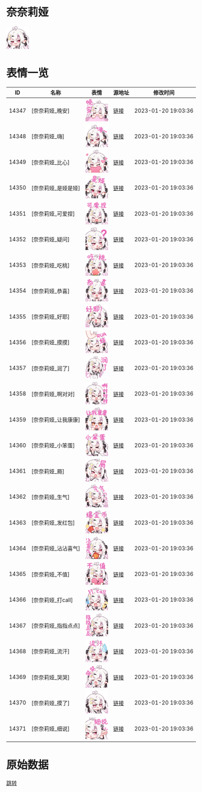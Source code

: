 # 奈奈莉娅

<img src="./cover.png" height="60" alt="cover" />

# 表情一览

|ID|名称|表情|源地址|修改时间|
|----|----|----|----|----|
|14347|[奈奈莉娅_晚安]|<img src="./pic/014347_%5B奈奈莉娅_晚安%5D.png" height="60" alt="晚安"/>|[链接](https://i0.hdslb.com/bfs/garb/item/21cf1bdfe91161ade2b5fb504ef8451aa89233e8.png)|2023-01-20 19:03:36|
|14348|[奈奈莉娅_嗨]|<img src="./pic/014348_%5B奈奈莉娅_嗨%5D.png" height="60" alt="嗨"/>|[链接](https://i0.hdslb.com/bfs/garb/item/6ce110ac9ebabc1d0ce805fa2b3d53a23dcb79ab.png)|2023-01-20 19:03:36|
|14349|[奈奈莉娅_比心]|<img src="./pic/014349_%5B奈奈莉娅_比心%5D.png" height="60" alt="比心"/>|[链接](https://i0.hdslb.com/bfs/garb/item/7e7859eebbc9cd13e84cbb586e51af5814a52bfa.png)|2023-01-20 19:03:36|
|14350|[奈奈莉娅_是娅是娅]|<img src="./pic/014350_%5B奈奈莉娅_是娅是娅%5D.png" height="60" alt="是娅是娅"/>|[链接](https://i0.hdslb.com/bfs/garb/item/d2c2d13a83de70084084c831ae51f56594f1fcf5.png)|2023-01-20 19:03:36|
|14351|[奈奈莉娅_可爱捏]|<img src="./pic/014351_%5B奈奈莉娅_可爱捏%5D.png" height="60" alt="可爱捏"/>|[链接](https://i0.hdslb.com/bfs/garb/item/7886c4d25631eef28796dcff20e0510c6e03b2d7.png)|2023-01-20 19:03:36|
|14352|[奈奈莉娅_疑问]|<img src="./pic/014352_%5B奈奈莉娅_疑问%5D.png" height="60" alt="疑问"/>|[链接](https://i0.hdslb.com/bfs/garb/item/621ece9a10aaec1a75ffa0ce9c3f6526eb734f92.png)|2023-01-20 19:03:36|
|14353|[奈奈莉娅_吃桃]|<img src="./pic/014353_%5B奈奈莉娅_吃桃%5D.png" height="60" alt="吃桃"/>|[链接](https://i0.hdslb.com/bfs/garb/item/2580a4dd93dd40c1cb40edaecaf32f747b6ff0b0.png)|2023-01-20 19:03:36|
|14354|[奈奈莉娅_恭喜]|<img src="./pic/014354_%5B奈奈莉娅_恭喜%5D.png" height="60" alt="恭喜"/>|[链接](https://i0.hdslb.com/bfs/garb/item/e26d1d35bd9e85e705e2fc3cbfd7114fd27555cd.png)|2023-01-20 19:03:36|
|14355|[奈奈莉娅_好耶]|<img src="./pic/014355_%5B奈奈莉娅_好耶%5D.png" height="60" alt="好耶"/>|[链接](https://i0.hdslb.com/bfs/garb/item/9ba6c94d390875364a9a2a9a790ff153c80a7719.png)|2023-01-20 19:03:36|
|14356|[奈奈莉娅_摸摸]|<img src="./pic/014356_%5B奈奈莉娅_摸摸%5D.png" height="60" alt="摸摸"/>|[链接](https://i0.hdslb.com/bfs/garb/item/cefcb2f75cf566fc8ef0a188655488980627cbb2.png)|2023-01-20 19:03:36|
|14357|[奈奈莉娅_润了]|<img src="./pic/014357_%5B奈奈莉娅_润了%5D.png" height="60" alt="润了"/>|[链接](https://i0.hdslb.com/bfs/garb/item/9b6a98457fbf3ff0296ebcd7676ec63521cfa3dd.png)|2023-01-20 19:03:36|
|14358|[奈奈莉娅_啊对对]|<img src="./pic/014358_%5B奈奈莉娅_啊对对%5D.png" height="60" alt="啊对对"/>|[链接](https://i0.hdslb.com/bfs/garb/item/31e8266584ccc2a6c070bb6cd5fa3b0ea0677818.png)|2023-01-20 19:03:36|
|14359|[奈奈莉娅_让我康康]|<img src="./pic/014359_%5B奈奈莉娅_让我康康%5D.png" height="60" alt="让我康康"/>|[链接](https://i0.hdslb.com/bfs/garb/item/78f233be8d9aed30e4a23f7deda0bd1a2fb71511.png)|2023-01-20 19:03:36|
|14360|[奈奈莉娅_小笨蛋]|<img src="./pic/014360_%5B奈奈莉娅_小笨蛋%5D.png" height="60" alt="小笨蛋"/>|[链接](https://i0.hdslb.com/bfs/garb/item/2e5eda70eb6eefe12091dadea516d7ea595ad975.png)|2023-01-20 19:03:36|
|14361|[奈奈莉娅_屑]|<img src="./pic/014361_%5B奈奈莉娅_屑%5D.png" height="60" alt="屑"/>|[链接](https://i0.hdslb.com/bfs/garb/item/b6452d552b4eed09a860f611d778861e59d142ae.png)|2023-01-20 19:03:36|
|14362|[奈奈莉娅_生气]|<img src="./pic/014362_%5B奈奈莉娅_生气%5D.png" height="60" alt="生气"/>|[链接](https://i0.hdslb.com/bfs/garb/item/d802a504fcbb510db7a6cfe5c0aea881c30d47cd.png)|2023-01-20 19:03:36|
|14363|[奈奈莉娅_发红包]|<img src="./pic/014363_%5B奈奈莉娅_发红包%5D.png" height="60" alt="发红包"/>|[链接](https://i0.hdslb.com/bfs/garb/item/9eba65a3120f54c5ee07d64fb15f7c9bb3d07c67.png)|2023-01-20 19:03:36|
|14364|[奈奈莉娅_沾沾喜气]|<img src="./pic/014364_%5B奈奈莉娅_沾沾喜气%5D.png" height="60" alt="沾沾喜气"/>|[链接](https://i0.hdslb.com/bfs/garb/item/83d73cb1b9204901e37bb2254a796b610b1c8066.png)|2023-01-20 19:03:36|
|14365|[奈奈莉娅_不值]|<img src="./pic/014365_%5B奈奈莉娅_不值%5D.png" height="60" alt="不值"/>|[链接](https://i0.hdslb.com/bfs/garb/item/1c6506761f5bd45e67a9360741a45d00f482e876.png)|2023-01-20 19:03:36|
|14366|[奈奈莉娅_打call]|<img src="./pic/014366_%5B奈奈莉娅_打call%5D.png" height="60" alt="打call"/>|[链接](https://i0.hdslb.com/bfs/garb/item/8b584dde9630ad43cf1572be52822a3c7c51fb6f.png)|2023-01-20 19:03:36|
|14367|[奈奈莉娅_指指点点]|<img src="./pic/014367_%5B奈奈莉娅_指指点点%5D.png" height="60" alt="指指点点"/>|[链接](https://i0.hdslb.com/bfs/garb/item/1bb884a7b205d4f45aa278a7fffc795baa8d8683.png)|2023-01-20 19:03:36|
|14368|[奈奈莉娅_流汗]|<img src="./pic/014368_%5B奈奈莉娅_流汗%5D.png" height="60" alt="流汗"/>|[链接](https://i0.hdslb.com/bfs/garb/item/828d2ad20e9eda4329aee0ee544d00508b1add27.png)|2023-01-20 19:03:36|
|14369|[奈奈莉娅_哭哭]|<img src="./pic/014369_%5B奈奈莉娅_哭哭%5D.png" height="60" alt="哭哭"/>|[链接](https://i0.hdslb.com/bfs/garb/item/ded405829b7665c5fa3dbeded0e5a14fcc654bc5.png)|2023-01-20 19:03:36|
|14370|[奈奈莉娅_摸了]|<img src="./pic/014370_%5B奈奈莉娅_摸了%5D.png" height="60" alt="摸了"/>|[链接](https://i0.hdslb.com/bfs/garb/item/96c3833590a21696030a593e79783b31f988d737.png)|2023-01-20 19:03:36|
|14371|[奈奈莉娅_细说]|<img src="./pic/014371_%5B奈奈莉娅_细说%5D.png" height="60" alt="细说"/>|[链接](https://i0.hdslb.com/bfs/garb/item/b76c4cad2d29ce9f94d3bfccc58907fbf2c99168.png)|2023-01-20 19:03:36|

# 原始数据

[跳转](./raw.json)

